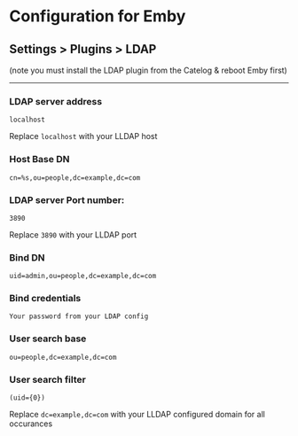 # Configuration for Emby
##  Settings > Plugins > LDAP

(note you must install the LDAP plugin from the Catelog & reboot Emby first)

---

### LDAP server address
```
localhost
```
Replace `localhost` with your LLDAP host

### Host Base DN
```
cn=%s,ou=people,dc=example,dc=com
```
### LDAP server Port number:
```
3890
```
Replace `3890` with your LLDAP port

### Bind DN
```
uid=admin,ou=people,dc=example,dc=com
```
### Bind credentials
```
Your password from your LDAP config
```
### User search base
```
ou=people,dc=example,dc=com
```
### User search filter
```
(uid={0})
```

Replace `dc=example,dc=com` with your LLDAP configured domain for all occurances
